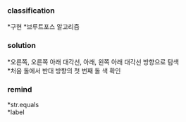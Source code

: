### classification
*구현
*브루트포스 알고리즘

### solution
*오른쪽, 오른쪽 아래 대각선, 아래, 왼쪽 아래 대각선 방향으로 탐색  
*처음 돌에서 반대 방향의 첫 번째 돌 색 확인  

### remind
*str.equals  
*label
